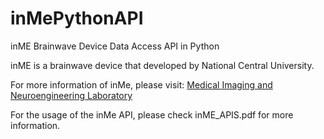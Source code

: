 # inMePythonAPI
inME Brainwave Device Data Access API in Python

inME is a brainwave device that developed by National Central University.

For more information of inMe, please visit:
[Medical Imaging and Neuroengineering Laboratory](https://sites.google.com/site/minelabncu/home)

For the usage of the inMe API, please check inME_APIS.pdf for more information.
